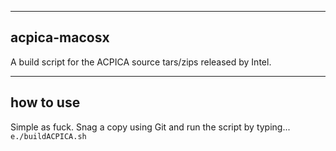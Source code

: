 ----
acpica-macosx
----
A build script for the ACPICA source tars/zips released by Intel.

----
how to use
----
Simple as fuck. Snag a copy using Git and run the script by typing...
<code>e./buildACPICA.sh</code>
